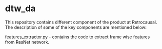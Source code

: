 # dtw_da
This repository contains different component of the product at Retrocausal. The description of some of the key components are mentioned below: 

features_extractor.py - contains the code to extract frame wise features from ResNet network. 
